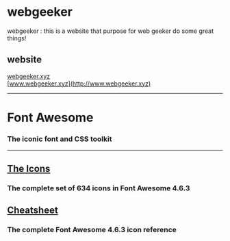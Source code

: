 # webgeeker
webgeeker : this is a website that purpose for web geeker do some  great things!

## website
[webgeeker.xyz](http://webgeeker.xyz)  
[www.webgeeker.xyz](http://www.webgeeker.xyz) 

*** 
# Font Awesome
### The iconic font and CSS toolkit
***
## [The Icons](http://fontawesome.io/icons/)
### The complete set of 634 icons in Font Awesome 4.6.3

## [Cheatsheet](http://fontawesome.io/cheatsheet/)
### The complete Font Awesome 4.6.3 icon reference
